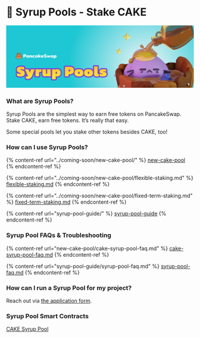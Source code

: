 # 🍯 Syrup Pools - Stake CAKE

![](../../.gitbook/assets/syrup-poos-header.png)

### **What are Syrup Pools?**

Syrup Pools are the simplest way to earn free tokens on PancakeSwap.\
Stake CAKE, earn free tokens. It’s really that easy.

Some special pools let you stake other tokens besides CAKE, too!

### **How can I use Syrup Pools?**

{% content-ref url="../coming-soon/new-cake-pool/" %}
[new-cake-pool](../coming-soon/new-cake-pool/)
{% endcontent-ref %}

{% content-ref url="../coming-soon/new-cake-pool/flexible-staking.md" %}
[flexible-staking.md](../coming-soon/new-cake-pool/flexible-staking.md)
{% endcontent-ref %}

{% content-ref url="../coming-soon/new-cake-pool/fixed-term-staking.md" %}
[fixed-term-staking.md](../coming-soon/new-cake-pool/fixed-term-staking.md)
{% endcontent-ref %}

{% content-ref url="syrup-pool-guide/" %}
[syrup-pool-guide](syrup-pool-guide/)
{% endcontent-ref %}

### Syrup Pool FAQs & Troubleshooting

{% content-ref url="new-cake-pool/cake-syrup-pool-faq.md" %}
[cake-syrup-pool-faq.md](new-cake-pool/cake-syrup-pool-faq.md)
{% endcontent-ref %}

{% content-ref url="syrup-pool-guide/syrup-pool-faq.md" %}
[syrup-pool-faq.md](syrup-pool-guide/syrup-pool-faq.md)
{% endcontent-ref %}

### **How can I run a Syrup Pool for my project?**

Reach out via [the application form](https://docs.pancakeswap.finance/contact-us/business-partnerships).

### Syrup Pool Smart Contracts <a href="#docs-internal-guid-c4c16237-7fff-3c33-3a56-18ccd8853f86" id="docs-internal-guid-c4c16237-7fff-3c33-3a56-18ccd8853f86"></a>

[CAKE Syrup Pool](../../developers/smart-contracts/fixed-term-staking-cake-pool.md)

### &#x20;<a href="#docs-internal-guid-c4c16237-7fff-3c33-3a56-18ccd8853f86" id="docs-internal-guid-c4c16237-7fff-3c33-3a56-18ccd8853f86"></a>



